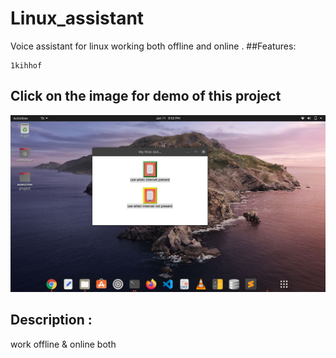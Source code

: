 # Linux_assistant
Voice assistant for linux working both offline and online .
##Features:
```
1kihhof
```
## Click on the image for demo of this project
[![Demo of this project](images/Screenshot.png)](https://www.youtube.com/watch?v=A3JKLFbftW0&t=2s)


## Description :
work offline & online both
